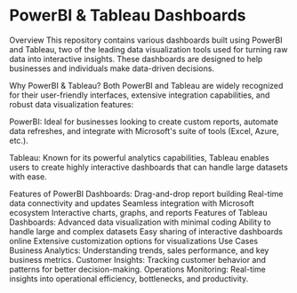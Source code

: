 # PowerBI & Tableau Dashboards
Overview
This repository contains various dashboards built using PowerBI and Tableau, two of the leading data visualization tools used for turning raw data into interactive insights. These dashboards are designed to help businesses and individuals make data-driven decisions.

Why PowerBI & Tableau?
Both PowerBI and Tableau are widely recognized for their user-friendly interfaces, extensive integration capabilities, and robust data visualization features:

PowerBI: Ideal for businesses looking to create custom reports, automate data refreshes, and integrate with Microsoft's suite of tools (Excel, Azure, etc.).

Tableau: Known for its powerful analytics capabilities, Tableau enables users to create highly interactive dashboards that can handle large datasets with ease.

Features of PowerBI Dashboards:
Drag-and-drop report building
Real-time data connectivity and updates
Seamless integration with Microsoft ecosystem
Interactive charts, graphs, and reports
Features of Tableau Dashboards:
Advanced data visualization with minimal coding
Ability to handle large and complex datasets
Easy sharing of interactive dashboards online
Extensive customization options for visualizations
Use Cases
Business Analytics: Understanding trends, sales performance, and key business metrics.
Customer Insights: Tracking customer behavior and patterns for better decision-making.
Operations Monitoring: Real-time insights into operational efficiency, bottlenecks, and productivity.
